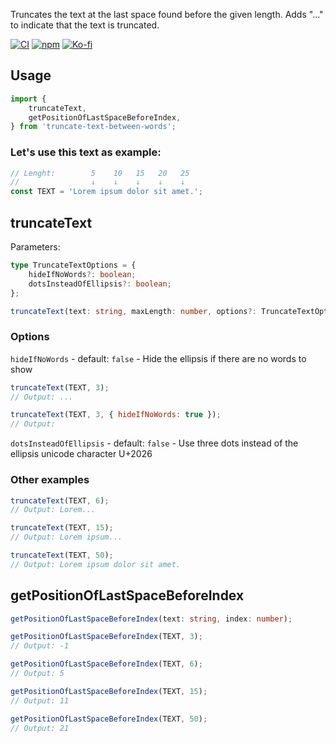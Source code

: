 Truncates the text at the last space found before the given length. Adds "..." to indicate that the text is truncated.

[![CI](https://github.com/danielvigaru/truncate-text-between-words/actions/workflows/node.js.yml/badge.svg)](https://github.com/danielvigaru/truncate-text-between-words/actions/workflows/node.js.yml)
[![npm](https://img.shields.io/badge/npm-FFF?style=flat&logo=npm&logoColor=fff&color=CB3837)](https://www.npmjs.com/package/truncate-text-between-words)
[![Ko-fi](https://img.shields.io/badge/Ko--fi-FF5E5B?style=flat&logo=ko-fi&logoColor=white&color=D34F4C)](https://ko-fi.com/Y8Y1DZBZU)

## Usage

```javascript
import {
    truncateText,
    getPositionOfLastSpaceBeforeIndex,
} from 'truncate-text-between-words';
```

### Let's use this text as example:

```javascript
// Lenght:        5    10   15   20   25
//                ↓    ↓    ↓    ↓    ↓
const TEXT = 'Lorem ipsum dolor sit amet.';
```

## truncateText

Parameters:

```typescript
type TruncateTextOptions = {
    hideIfNoWords?: boolean;
    dotsInsteadOfEllipsis?: boolean;
};

truncateText(text: string, maxLength: number, options?: TruncateTextOptions);
```

### Options

`hideIfNoWords` - default: `false` - Hide the ellipsis if there are no words to show

```javascript
truncateText(TEXT, 3);
// Output: ...

truncateText(TEXT, 3, { hideIfNoWords: true });
// Output:
```

`dotsInsteadOfEllipsis` - default: `false` - Use three dots instead of the ellipsis unicode character U+2026

### Other examples

```javascript
truncateText(TEXT, 6);
// Output: Lorem...

truncateText(TEXT, 15);
// Output: Lorem ipsum...

truncateText(TEXT, 50);
// Output: Lorem ipsum dolor sit amet.
```

## getPositionOfLastSpaceBeforeIndex

```typescript
getPositionOfLastSpaceBeforeIndex(text: string, index: number);

```

```javascript
getPositionOfLastSpaceBeforeIndex(TEXT, 3);
// Output: -1

getPositionOfLastSpaceBeforeIndex(TEXT, 6);
// Output: 5

getPositionOfLastSpaceBeforeIndex(TEXT, 15);
// Output: 11

getPositionOfLastSpaceBeforeIndex(TEXT, 50);
// Output: 21
```
